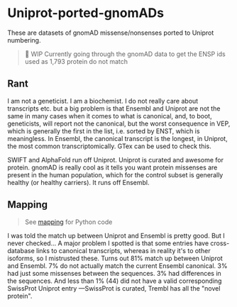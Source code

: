 # Uniprot-ported-gnomADs
These are datasets of gnomAD missense/nonsenses ported to Uniprot numbering.

> :construction: WIP Currently going through the gnomAD data to get the ENSP ids used as 1,793 protein do not match

## Rant
I am not a geneticist. I am a biochemist. I do not really care about transcripts etc.
but a big problem is that Ensembl and Uniprot are not the same in many cases when it comes to what is canonical,
and, to boot, geneticists, will report not the canonical, but the worst consequence in VEP, which is generally
the first in the list, i.e. sorted by ENST, which is meaningless.
In Ensembl, the canonical transcript is the longest, in Uniprot, the most common transcriptomically.
GTex can be used to check this.

SWIFT and AlphaFold run off Uniprot.
Uniprot is curated and awesome for protein.
gnomAD is really cool as it tells you want protein missenses are present in the human population,
which for the control subset is generally healthy (or healthy carriers). It runs off Ensembl. 

## Mapping

> See [mapping](mapping.md) for Python code

I was told the match up between Uniprot and Ensembl is pretty good. But I never checked...
A major problem I spotted is that some entries have cross-database links to canonical transcripts,
whereas in reality it's to other isoforms, so I mistrusted these.
Turns out 81% match up between Uniprot and Ensembl. 7% do not actually match the current Ensembl canonical.
3% had just some missenses between the sequences.
3% had differences in the sequences.
And less than 1% (44) did not have a valid corresponding SwissProt Uniprot entry 
—SwissProt is curated, Trembl has all the "novel protein".

